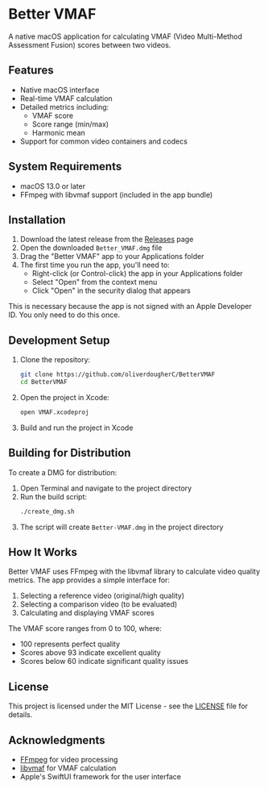 # Better VMAF

A native macOS application for calculating VMAF (Video Multi-Method Assessment Fusion) scores between two videos.

## Features

- Native macOS interface
- Real-time VMAF calculation
- Detailed metrics including:
  - VMAF score
  - Score range (min/max)
  - Harmonic mean
- Support for common video containers and codecs

## System Requirements

- macOS 13.0 or later
- FFmpeg with libvmaf support (included in the app bundle)

## Installation

1. Download the latest release from the [Releases](https://github.com/oliverdougherC/BetterVMAF/releases) page
2. Open the downloaded `Better_VMAF.dmg` file
3. Drag the "Better VMAF" app to your Applications folder
4. The first time you run the app, you'll need to:
   - Right-click (or Control-click) the app in your Applications folder
   - Select "Open" from the context menu
   - Click "Open" in the security dialog that appears

This is necessary because the app is not signed with an Apple Developer ID. You only need to do this once.

## Development Setup

1. Clone the repository:
   ```bash
   git clone https://github.com/oliverdougherC/BetterVMAF
   cd BetterVMAF
   ```

2. Open the project in Xcode:
   ```bash
   open VMAF.xcodeproj
   ```

3. Build and run the project in Xcode

## Building for Distribution

To create a DMG for distribution:

1. Open Terminal and navigate to the project directory
2. Run the build script:
   ```bash
   ./create_dmg.sh
   ```
3. The script will create `Better-VMAF.dmg` in the project directory

## How It Works

Better VMAF uses FFmpeg with the libvmaf library to calculate video quality metrics. The app provides a simple interface for:
1. Selecting a reference video (original/high quality)
2. Selecting a comparison video (to be evaluated)
3. Calculating and displaying VMAF scores

The VMAF score ranges from 0 to 100, where:
- 100 represents perfect quality
- Scores above 93 indicate excellent quality
- Scores below 60 indicate significant quality issues

## License

This project is licensed under the MIT License - see the [LICENSE](LICENSE) file for details.

## Acknowledgments

- [FFmpeg](https://ffmpeg.org/) for video processing
- [libvmaf](https://github.com/Netflix/vmaf) for VMAF calculation
- Apple's SwiftUI framework for the user interface 